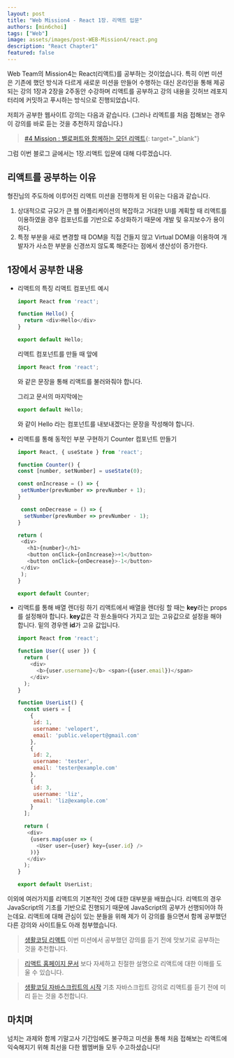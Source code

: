 ```yaml
---
layout: post
title: "Web Mission4 - React 1장. 리액트 입문"
authors: [min6choi]
tags: ["Web"]
image: assets/images/post-WEB-Mission4/react.png
description: "React Chapter1"
featured: false
---
```


Web Team의 Mission4는 React(리액트)를 공부하는 것이었습니다. 특히 이번 미션은 기존에 했던 방식과 다르게 새로운 미션을 만들어 수행하는 대신 온라인을 통해 제공되는 강의 1장과 2장을 2주동안 수강하며 리액트를 공부하고 강의 내용을 깃허브 레포지터리에 커밋하고 푸시하는 방식으로 진행되었습니다. 

저희가 공부한 웹사이트 강의는 다음과 같습니다. (그러나 리엑트를 처음 접해보는 경우 이 강의를 바로 듣는 것을 추천하지 않습니다.)

> [#4 Mission : 벨로퍼트와 함께하는 모던 리액트](https://react.vlpt.us/){: target="\_blank"}


그럼 이번 블로그 글에서는 1장.리액트 입문에 대해 다루겠습니다. 





## 리액트를 공부하는 이유

형진님의 주도하에 이루어진 리액트 미션을 진행하게 된 이유는 다음과 같습니다. 
1. 상대적으로 규모가 큰 웹 어플리케이션의 복잡하고 거대한 UI를 계획할 때 리액트를 이용하였을 경우 컴포넌트를 기반으로 추상화하기 때문에 개발 및 유지보수가 용이하다.
2. 특정 부분을 새로 변경할 때 DOM을 직접 건들지 않고 Virtual DOM을 이용하여 개발자가 사소한 부분을 신경쓰지 않도록 해준다는 점에서 생산성이 증가한다. 





## 1장에서 공부한 내용 


- 리액트의 특징
  리액트 컴포넌트 예시 


  ```js
  import React from 'react';

  function Hello() {
    return <div>Hello</div>
  }

  export default Hello;
  ```

  리액트 컴포넌트를 만들 때 앞에 
  ```js
  import React from 'react';
  ```
  와 같은 문장을 통해 리액트를 불러와줘야 합니다. 


  그리고 문서의 마지막에는 
   ```js
  export default Hello;
  ```
  와 같이 Hello 라는 컴포넌트를 내보내겠다는 문장을 작성해야 합니다. 





- 리액트를 통해 동적인 부분 구현하기 
  Counter 컴포넌트 만들기 


    ```js
    import React, { useState } from 'react';

    function Counter() {
    const [number, setNumber] = useState(0);

    const onIncrease = () => {
     setNumber(prevNumber => prevNumber + 1);
    }

     const onDecrease = () => {
      setNumber(prevNumber => prevNumber - 1);
    }

    return (
     <div>
       <h1>{number}</h1>
       <button onClick={onIncrease}>+1</button>
       <button onClick={onDecrease}>-1</button>
     </div>
     );
    }

    export default Counter;
    ```






- 리액트를 통해 배열 렌더링 하기 
  리액트에서 배열을 렌더링 할 때는 **key**라는 props를 설정해야 합니다. **key**값은 각 원소들마다 가지고 있는 고유값으로 설정을 해야 합니다. 밑의 경우엔 **id**가 고유 값입니다. 


  ```js
  import React from 'react';

  function User({ user }) {
    return (
      <div>
        <b>{user.username}</b> <span>({user.email})</span>
      </div>
    );
  }

  function UserList() {
    const users = [
      {
       id: 1,
       username: 'velopert',
       email: 'public.velopert@gmail.com'
      },
      {
       id: 2,
       username: 'tester',
       email: 'tester@example.com'
      },
      {
       id: 3,
       username: 'liz',
       email: 'liz@example.com'
      }
    ];

    return (
     <div>
      {users.map(user => (
        <User user={user} key={user.id} />
      ))}
     </div>
    );
  }

  export default UserList;
    ```





이외에 여러가지를 리액트의 기본적인 것에 대한 대부분을 배웠습니다. 리액트의 경우 JavaScript의 기초를 기반으로 진행되기 때문에 JavaScript의 공부가 선행되어야 하는데요. 리액트에 대해 관심이 있는 분들을 위해 제가 이 강의를 들으면서 함께 공부했던 다른 강의와 사이트들도 아래 첨부했습니다. 

> [생활코딩 리액트](https://opentutorials.org/module/4058)
이번 미션에서 공부했던 강의를 듣기 전에 맛보기로 공부하는 것을 추천합니다.

> [리액트 홈페이지 문서](https://ko.reactjs.org/docs/getting-started.html)
보다 자세하고 친절한 설명으로 리액트에 대한 이해를 도울 수 있습니다. 

> [생활코딩 자바스크립트의 시작](https://www.boostcourse.org/cs124)
기초 자바스크립트 강의로 리액트를 듣기 전에 미리 듣는 것을 추천합니다.





## 마치며

넘치는 과제와 함께 기말고사 기간임에도 불구하고 미션을 통해 처음 접해보는 리액트에 익숙해지기 위해 최선을 다한 웹멤버들 모두 수고하셨습니다! 

